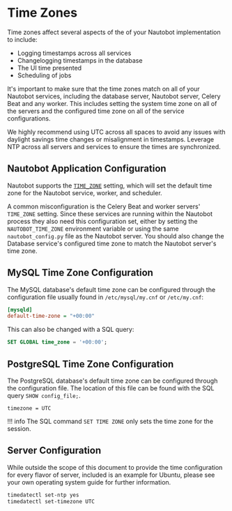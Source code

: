 # Time Zones

Time zones affect several aspects of the of your Nautobot implementation to include:

* Logging timestamps across all services
* Changelogging timestamps in the database
* The UI time presented
* Scheduling of jobs

It's important to make sure that the time zones match on all of your Nautobot services, including the database server, Nautobot server, Celery Beat and any worker. This includes setting the system time zone on all of the servers and the configured time zone on all of the service configurations. 

We highly recommend using UTC across all spaces to avoid any issues with daylight savings time changes or misalignment in timestamps. Leverage NTP across all servers and services to ensure the times are synchronized. 

## Nautobot Application Configuration

Nautobot supports the [`TIME_ZONE`](optional-settings.md#time_zone) setting, which will set the default time zone for the Nautobot service, worker, and scheduler.

A common misconfiguration is the Celery Beat and worker servers' `TIME_ZONE` setting. Since these services are running within the Nautobot process they also need this configuration set, either by setting the `NAUTOBOT_TIME_ZONE` environment variable or using the same `nautobot_config.py` file as the Nautobot server. You should also change the Database service's configured time zone to match the Nautobot server's time zone.

## MySQL Time Zone Configuration

The MySQL database's default time zone can be configured through the configuration file usually found in `/etc/mysql/my.cnf` or `/etc/my.cnf`:

```ini
[mysqld]
default-time-zone = "+00:00"
```

This can also be changed with a SQL query:

```sql
SET GLOBAL time_zone = '+00:00';
```

## PostgreSQL Time Zone Configuration

The PostgreSQL database's default time zone can be configured through the configuration file. The location of this file can be found with the SQL query `SHOW config_file;`.

```no-highlight
timezone = UTC
```

!!! info
    The SQL command `SET TIME ZONE` only sets the time zone for the session.


## Server Configuration

While outside the scope of this document to provide the time configuration for every flavor of server, included is an example for Ubuntu, please see your own operating system guide for further information.

```bash
timedatectl set-ntp yes
timedatectl set-timezone UTC
```
